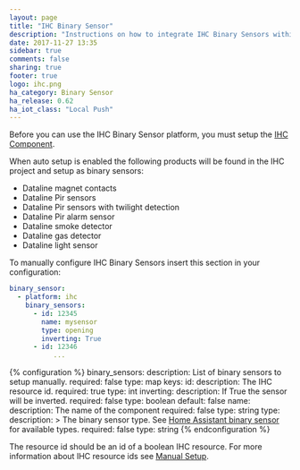 ```yaml
---
layout: page
title: "IHC Binary Sensor"
description: "Instructions on how to integrate IHC Binary Sensors within Home Assistant."
date: 2017-11-27 13:35
sidebar: true
comments: false
sharing: true
footer: true
logo: ihc.png
ha_category: Binary Sensor
ha_release: 0.62
ha_iot_class: "Local Push"
---
```


Before you can use the IHC Binary Sensor platform,
you must setup the [IHC Component](/components/ihc/).

When auto setup is enabled the following products will
be found in the IHC project and setup as binary sensors:

- Dataline magnet contacts
- Dataline Pir sensors
- Dataline Pir sensors with twilight detection
- Dataline Pir alarm sensor
- Dataline smoke detector
- Dataline gas detector
- Dataline light sensor

To manually configure IHC Binary Sensors
insert this section in your configuration:

```yaml
binary_sensor:
  - platform: ihc
    binary_sensors:
      - id: 12345
        name: mysensor
        type: opening
        inverting: True
      - id: 12346
           ...
```

{% configuration %}
binary_sensors:
  description: List of binary sensors to setup manually.
  required: false
  type: map
  keys:
    id:
      description: The IHC resource id.
      required: true
      type: int
    inverting:
      description: If True the sensor will be inverted.
      required: false
      type: boolean
      default: false
    name:
      description: The name of the component
      required: false
      type: string
    type:
      description: >
        The binary sensor type.
        See [Home Assistant binary sensor](/components/binary_sensor/)
        for available types.
      required: false
      type: string
{% endconfiguration %}

The resource id should be an id of a boolean IHC resource. For more information
about IHC resource ids see [Manual Setup](/components/ihc/#manual-setup).

